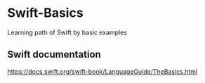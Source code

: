 # Swift-Basics
Learning path of Swift by basic examples

## Swift documentation
https://docs.swift.org/swift-book/LanguageGuide/TheBasics.html